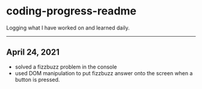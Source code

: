 # coding-progress-readme
Logging what I have worked on and learned daily.

-----------------------------------------------------------------------------------------------------------------------------------------------------------------------------------

## April 24, 2021
  - solved a fizzbuzz problem in the console
  - used DOM manipulation to put fizzbuzz answer onto the screen when a button is pressed.
